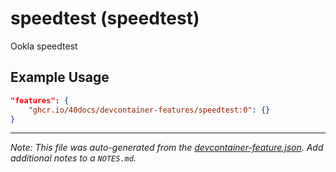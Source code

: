 
# speedtest (speedtest)

Ookla speedtest

## Example Usage

```json
"features": {
    "ghcr.io/40docs/devcontainer-features/speedtest:0": {}
}
```





---

_Note: This file was auto-generated from the [devcontainer-feature.json](https://github.com/40docs/devcontainer-features/blob/main/src/speedtest/devcontainer-feature.json).  Add additional notes to a `NOTES.md`._
